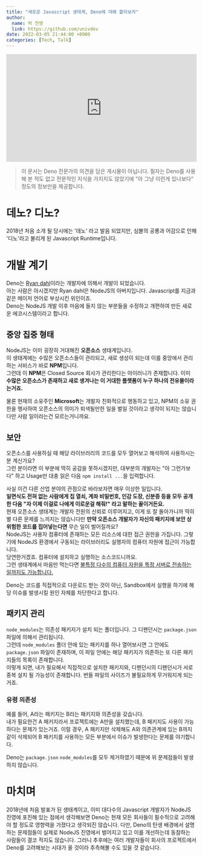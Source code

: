 ```yaml
---
title: "새로운 Javascript 생태계, Deno에 대해 핥아보자"
author:
  name: 박 찬영
  link: https://github.com/univdev
date: 2022-03-05 21:44:00 +0900
categories: [Tech, Talk]
---
```

<div style="padding-bottom: 56.25%; position: relative;">
  <iframe
    style="position: absolute; right: 0; top: 0; right: 0; left: 0;"
    width="100%"
    height="100%"
    src="https://www.youtube.com/embed/6MeB-IWq1I4"
    title="YouTube video player"
    frameborder="0" allow="accelerometer; autoplay; clipboard-write; encrypted-media; gyroscope; picture-in-picture"
    allowfullscreen></iframe>
</div>


> 이 문서는 Deno 전문가의 의견을 담은 게시물이 아닙니다. 필자는 Deno를 사용해 본 적도 없고 전문적인 지식을 가지지도 않았기에 "아 그냥 이런게 있나보다" 정도의 정보만을 제공합니다.

# 데노? 디노?
2018년 처음 소개 될 당시에는 '데노' 라고 발음 되었지만, 심볼의 공룡과 어감으로 인해 '디노'라고 불리게 된 Javascript Runtime입니다.  
# 개발 계기
Deno는 [Ryan dahl][Ryan Dahl]이라는 개발자에 의해서 개발이 되었습니다.  
아는 사람은 아시겠지만 Ryan dahl은 NodeJS의 아버지입니다. Javascript를 지금과 같은 메이저 언어로 부상시킨 위인이죠.  
Deno는 NodeJS 개발 이후 마음에 들지 않는 부분들을 수정하고 개편하여 만든 새로운 에코시스템이라고 합니다.  
## 중앙 집중 형태
NodeJS는 이미 굉장히 거대해진 **오픈소스** 생태계입니다.  
이 생태계에는 수많은 오픈소스들이 관리되고, 새로 생성이 되는데 이를 중앙에서 관리하는 서비스가 바로 **NPM**입니다.  
그런데 이 **NPM**은 Closed Source 회사가 관리한다는 아이러니가 존재합니다. 이미 **수많은 오픈소스가 존재하고 새로 생겨나는 이 거대한 플랫폼이 누구 하나의 전유물이라는거죠.**

물론 현재의 소유주인 **Microsoft**는 개발자 친화적으로 행동하고 있고, NPM의 소유 권한을 행사하여 오픈소스의 의미가 퇴색될만한 일을 벌일 것이라고 생각이 되지는 않습니다만 사람 일이라는건 모르는거니까요.
## 보안
오픈소스를 사용하실 때 해당 라이브러리의 코드를 모두 열어보고 해석하여 사용하시는 분 계신가요?  
그런 분이라면 이 부분에 딱히 공감을 못하시겠지만, 대부분의 개발자는 "아 그런가보다" 하고 Usage만 대충 읽은 다음 ```npm install ...```을 입력합니다.  

사실 이건 다른 산업 분야의 관점으로 바라보자면 매우 이상한 일입니다.  
**일면식도 전혀 없는 사람에게 집 열쇠, 계좌 비밀번호, 인감 도장, 신분증 등을 모두 공개한 다음 "자 이제 이걸로 나에게 이로운걸 해줘!" 라고 말하는 꼴이거든요.**  
현재 오픈소스 생태계는 개발자 전원의 신뢰로 이루어지고, 이게 또 잘 돌아가니까 딱히 별 다른 문제를 느끼지는 않습니다만 **만약 오픈소스 개발자가 자신의 패키지에 보안 상 위험한 코드를 집어넣는다면** 무슨 일이 벌어질까요?  
NodeJS는 사용자 컴퓨터에 존재하는 모든 리소스에 대한 접근 권한을 가집니다. 그렇기에 NodeJS 환경에서 구동되는 라이브러리도 실행자의 컴퓨터 자원에 접근이 가능합니다.  
당연한거겠죠. 컴퓨터에 설치하고 실행하는 소스코드니까요.  
그런 생태계에서 마음만 먹는다면 [불특정 다수의 컴퓨터 자원을 특정 서버로 전송하는 일까지도 가능합니다.][오픈소스 사건]

Deno는 코드를 직접적으로 다운로드 받는 것이 아닌, Sandbox에서 실행을 하기에 해당 이슈를 발생시킬 원인 자체를 차단한다고 합니다.
## 패키지 관리
```node_modules```는 의존성 패키지가 설치 되는 폴더입니다. 그 디펜던시는 ```package.json``` 파일에 의해서 관리됩니다.  
그런데 ```node_modules``` 폴더 안에 있는 패키지를 하나 열어보시면 그 안에도 ```package.json``` 파일이 존재하며, 이 파일 안에는 해당 패키지가 의존하는 또 다른 패키지들의 목록이 존재합니다.  
이렇게 되면, 내가 필요해서 직접적으로 설치한 패키지와, 디펜던시의 디펜던시가 서로 중복 설치 될 가능성이 존재합니다. 번들 파일의 사이즈가 불필요하게 무거워지게 되는거죠.
### 유령 의존성
예를 들어, A라는 패키지는 B라는 패키지와 의존성을 갖습니다.  
내가 필요한건 A 패키지라서 프로젝트에는 A만을 설치했는데, B 패키지도 사용이 가능하다는 문제가 있는거죠.
이럴 경우, A 패키지만 삭제해도 A와 의존관계에 있는 B까지 같이 삭제되어 B 패키지를 사용하는 모든 부분에서 이슈가 발생한다는 문제를 야기합니다.

Deno는 ```package.json``` ```node_modules```를 모두 제거하였기 때문에 위 문제점들이 발생하지 않습니다.
# 마치며
2018년에 처음 발표가 된 생태계이고, 이미 대다수의 Javascript 개발자가 NodeJS 진영에 포진해 있는 점에서 생각해보면 Deno는 현재 모든 회사들이 필수적으로 고려해야 할 정도로 영향력을 가졌다고 생각되진 않습니다. 다만, Deno의 탄생 배경에서 설명하는 문제점들이 실제로 NodeJS 진영에서 벌어지고 있고 이를 개선하는데 동참하는 사람들이 결코 적지도 않습니다. 그러니 추후에는 여러 개발자들이 회사의 프로젝트에서 Deno를 고려해보는 시대가 올 것이라 추측해볼 수도 있을 것 같습니다.

[Ryan Dahl]: https://ko.wikipedia.org/wiki/%EB%9D%BC%EC%9D%B4%EC%96%B8_%EB%8B%AC
[오픈소스 사건]: https://medium.com/humanscape-tech/event-stream-%EB%9D%BC%EC%9D%B4%EB%B8%8C%EB%9F%AC%EB%A6%AC%EC%97%90-%ED%8F%AC%ED%95%A8%EB%90%98%EC%96%B4-%EC%9E%88%EC%97%88%EB%8D%98-%EB%B9%84%ED%8A%B8%EC%BD%94%EC%9D%B8-%ED%83%88%EC%B7%A8-%EC%BD%94%EB%93%9C%EC%97%90-%EB%8C%80%ED%95%B4%EC%84%9C-8c96f8bb7fab